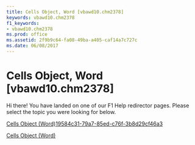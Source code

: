 ```yaml
---
title: Cells Object, Word [vbawd10.chm2378]
keywords: vbawd10.chm2378
f1_keywords:
- vbawd10.chm2378
ms.prod: office
ms.assetid: 2f9b9c64-fa08-49ba-a405-caf14a7c727c
ms.date: 06/08/2017
---
```



# Cells Object, Word [vbawd10.chm2378]

Hi there! You have landed on one of our F1 Help redirector pages. Please select the topic you were looking for below.

[Cells Object (Word)19584c31-79a7-85ed-c76f-3b8d29cf46a3](http://msdn.microsoft.com/library/19584c31-79a7-85ed-c76f-3b8d29cf46a3%28Office.15%29.aspx)

[Cells Object (Word)](http://msdn.microsoft.com/library/ceaa5b45-518d-d6ea-1ce8-5a34f6e37046%28Office.15%29.aspx)


